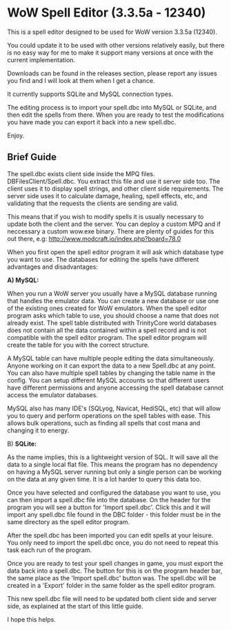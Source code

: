 WoW Spell Editor (3.3.5a - 12340)
===================

This is a spell editor designed to be used for WoW version 3.3.5a (12340).

You could update it to be used with other versions relatively easily, but there is no easy way for me to make it support many versions at once with the current implementation.

Downloads can be found in the releases section, please report any issues you find and I will look at them when I get a chance.

It currently supports SQLite and MySQL connection types.

The editing process is to import your spell.dbc into MySQL or SQLite, and then edit the spells from there. When you are ready to test the modifications you have made you can export it back into a new spell.dbc.

Enjoy.

## Brief Guide

The spell.dbc exists client side inside the MPQ files. DBFilesClient/Spell.dbc. You extract this file and use it server side too. The client uses it to display spell strings, and other client side requirements. The server side uses it to calculate damage, healing, spell effects, etc, and validating that the requests the clients are sending are valid.

This means that if you wish to modify spells it is usually necessary to update both the client and the server. You can deploy a custom MPQ and if neccessary a custom wow.exe binary. There are plenty of guides for this out there, e.g: http://www.modcraft.io/index.php?board=78.0

When you first open the spell editor program it will ask which database type you want to use. The databases for editing the spells have different advantages and disadvantages:

**A) MySQL:**

When you run a WoW server you usually have a MySQL database running that handles the emulator data. You can create a new database or use one of the existing ones created for WoW emulators. When the spell editor program asks which table to use, you should choose a name that does not already exist. The spell table distributed with TrinityCore world databases does not contain all the data contained within a spell record and is not compatible with the spell editor program. The spell editor program will create the table for you with the correct structure.

A MySQL table can have multiple people editing the data simultaneously. Anyone working on it can export the data to a new Spell.dbc at any point. You can also have multiple spell tables by changing the table name in the config. You can setup different MySQL accounts so that different users have different permissions and anyone accessing the spell database cannot access the emulator databases.

MySQL also has many IDE's (SQLyog, Navicat, HediSQL, etc) that will allow you to query and perform operations on the spell tables with ease. This allows bulk operations, such as finding all spells that cost mana and changing it to energy.

B) **SQLite:**

As the name implies, this is a lightweight version of SQL. It will save all the data to a single local flat file. This means the program has no dependency on having a MySQL server running but only a single person can be working on the data at any given time. It is a lot harder to query this data too.

Once you have selected and configured the database you want to use, you can then import a spell.dbc file into the database. On the header for the program you will see a button for 'Import spell.dbc'. Click this and it will import any spell.dbc file found in the DBC folder - this folder must be in the same directory as the spell editor program.

After the spell.dbc has been imported you can edit spells at your leisure. You only need to import the spell.dbc once, you do not need to repeat this task each run of the program.

Once you are ready to test your spell changes in game, you must export the data back into a spell.dbc. The button for this is on the program header bar, the same place as the 'Import spell.dbc' button was. The spell.dbc will be created in a 'Export' folder in the same folder as the spell editor program.

This new spell.dbc file will need to be updated both client side and server side, as explained at the start of this little guide.

I hope this helps.
